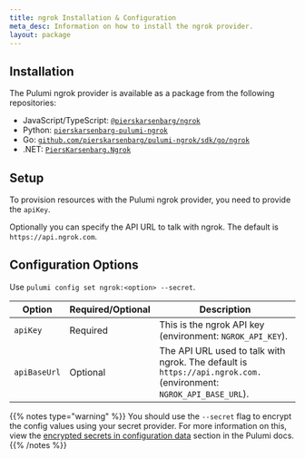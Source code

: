 ```yaml
---
title: ngrok Installation & Configuration
meta_desc: Information on how to install the ngrok provider.
layout: package
---
```


## Installation

The Pulumi ngrok provider is available as a package from the following repositories:

* JavaScript/TypeScript: [`@pierskarsenbarg/ngrok`](https://www.npmjs.com/package/@pierskarsenbarg/ngrok)
* Python: [`pierskarsenbarg-pulumi-ngrok`](https://pypi.org/project/pierskarsenbarg-pulumi-ngrok/)
* Go: [`github.com/pierskarsenbarg/pulumi-ngrok/sdk/go/ngrok`](https://github.com/pierskarsenbarg/pulumi-ngrok)
* .NET: [`PiersKarsenbarg.Ngrok`](https://www.nuget.org/packages/PiersKarsenbarg.Ngrok)

## Setup

To provision resources with the Pulumi ngrok provider, you need to provide the `apiKey`. 

Optionally you can specify the API URL to talk with ngrok. The default is `https://api.ngrok.com`.

## Configuration Options

Use `pulumi config set ngrok:<option> --secret`.

| Option     | Required/Optional | Description                                                                                     |
|------------|-------------------|-------------------------------------------------------------------------------------------------|
| `apiKey` | Required          | This is the ngrok API key (environment: `NGROK_API_KEY`).      |
| `apiBaseUrl` | Optional          | The API URL used to talk with ngrok. The default is `https://api.ngrok.com.` (environment: `NGROK_API_BASE_URL`). |

{{% notes type="warning" %}}
You should use the `--secret` flag to encrypt the config values using your secret provider. For more information on this, view the [encrypted secrets in configuration data](/docs/concepts/secrets/#secrets) section in the Pulumi docs.
{{% /notes %}}